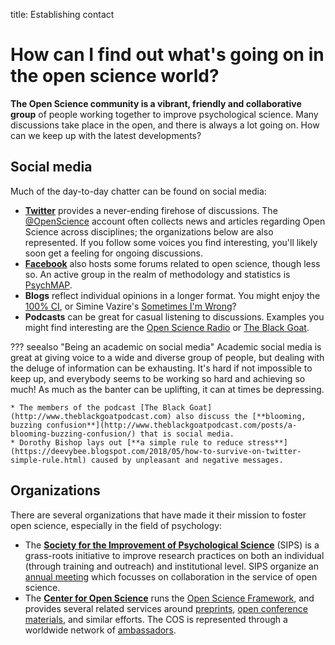 title: Establishing contact

# How can I find out what's going on in the open science world?

**The Open Science community is a vibrant, friendly and collaborative group** of people working together to improve psychological science. Many discussions take place in the open, and there is always a lot going on. How can we keep up with the latest developments?

## Social media

Much of the day-to-day chatter can be found on social media:

* [**Twitter**](https://twitter.com/) provides a never-ending firehose of discussions. The [@OpenScience](https://twitter.com/openscience) account often collects news and articles regarding Open Science across disciplines; the organizations below are also represented. If you follow some voices you find interesting, you'll likely soon get a feeling for ongoing discussions.
* [**Facebook**](https://facebook.com/) also hosts some forums related to open science, though less so. An active group in the realm of methodology and statistics is [PsychMAP](https://www.facebook.com/groups/psychmap/about/).
* **Blogs** reflect individual opinions in a longer format. You might enjoy the [100% CI](http://www.the100.ci/), or Simine Vazire's [Sometimes I'm Wrong](http://sometimesimwrong.typepad.com/)?
* **Podcasts** can be great for casual listening to discussions. Examples you might find interesting are the [Open Science Radio](http://www.openscienceradio.org/category/english-episodes/) or [The Black Goat](http://www.theblackgoatpodcast.com).

??? seealso "Being an academic on social media"
    Academic social media is great at giving voice to a wide and diverse group of people, but dealing with the deluge of information can be exhausting. It's hard if not impossible to keep up, and everybody seems to be working so hard and achieving so much! As much as the banter can be uplifting, it can at times be depressing.

    * The members of the podcast [The Black Goat](http://www.theblackgoatpodcast.com) also discuss the [**blooming, buzzing confusion**](http://www.theblackgoatpodcast.com/posts/a-blooming-buzzing-confusion/) that is social media.
    * Dorothy Bishop lays out [**a simple rule to reduce stress**](https://deevybee.blogspot.com/2018/05/how-to-survive-on-twitter-simple-rule.html) caused by unpleasant and negative messages.

## Organizations

There are several organizations that have made it their mission to foster open science, especially in the field of psychology:

* The [**Society for the Improvement of Psychological Science**](http://improvingpsych.org/) \(SIPS\) is a grass-roots initiative to improve research practices on both an individual \(through training and outreach\) and institutional level. SIPS organize an [annual meeting](http://improvingpsych.org/meetings/) which focusses on collaboration in the service of open science.
* The [**Center for Open Science**](https://cos.io/) runs the [Open Science Framework](https://osf.io/), and provides several related services around [preprints](https://cos.io/our-products/osf-preprints/), [open conference materials](https://cos.io/our-products/osf-meetings/), and similar efforts. The COS is represented through a worldwide network of [ambassadors](https://cos.io/our-communities/become-ambassador/).



